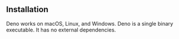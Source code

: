 ## Installation

Deno works on macOS, Linux, and Windows. Deno is a single binary executable. It
has no external dependencies.
